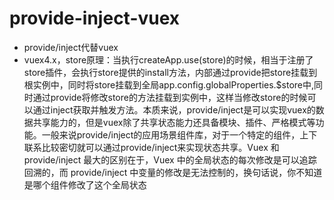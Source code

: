 # provide-inject-vuex
- provide/inject代替vuex
- vuex4.x，store原理：当执行createApp.use(store)的时候，相当于注册了store插件，会执行store提供的install方法，内部通过provide把store挂载到根实例中，同时将store挂载到全局app.config.globalProperties.$store中,同时通过provide将修改store的方法挂载到实例中，这样当修改store的时候可以通过inject获取并触发方法。本质来说，provide/inject是可以实现vuex的数据共享能力的，但是vuex除了共享状态能力还具备模块、插件、严格模式等功能。一般来说provide/inject的应用场景组件库，对于一个特定的组件，上下联系比较密切就可以通过provide/inject来实现状态共享。Vuex 和 provide/inject 最大的区别在于，Vuex 中的全局状态的每次修改是可以追踪回溯的，而 provide/inject 中变量的修改是无法控制的，换句话说，你不知道是哪个组件修改了这个全局状态
